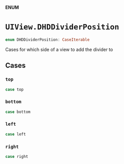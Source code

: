 **ENUM**

# `UIView.DHDDividerPosition`

```swift
enum DHDDividerPosition: CaseIterable
```

Cases for which side of a view to add the divider to

## Cases
### `top`

```swift
case top
```

### `bottom`

```swift
case bottom
```

### `left`

```swift
case left
```

### `right`

```swift
case right
```
